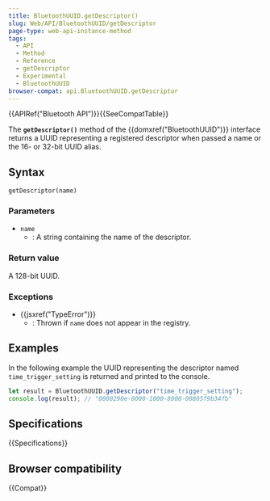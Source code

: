 ```yaml
---
title: BluetoothUUID.getDescriptor()
slug: Web/API/BluetoothUUID/getDescriptor
page-type: web-api-instance-method
tags:
  - API
  - Method
  - Reference
  - getDescriptor
  - Experimental
  - BluetoothUUID
browser-compat: api.BluetoothUUID.getDescriptor
---
```


{{APIRef("Bluetooth API")}}{{SeeCompatTable}}

The **`getDescriptor()`** method of the {{domxref("BluetoothUUID")}} interface returns a UUID representing a registered descriptor when passed a name or the 16- or 32-bit UUID alias.

## Syntax

```js-nolint
getDescriptor(name)
```

### Parameters

- `name`
  - : A string containing the name of the descriptor.

### Return value

A 128-bit UUID.

### Exceptions

- {{jsxref("TypeError")}}
  - : Thrown if `name` does not appear in the registry.

## Examples

In the following example the UUID representing the descriptor named `time_trigger_setting` is returned and printed to the console.

```js
let result = BluetoothUUID.getDescriptor("time_trigger_setting");
console.log(result); // "0000290e-0000-1000-8000-00805f9b34fb"
```

## Specifications

{{Specifications}}

## Browser compatibility

{{Compat}}
